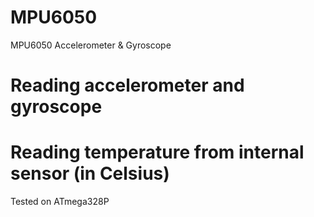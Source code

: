 # MPU6050
MPU6050 Accelerometer &amp; Gyroscope

# Reading accelerometer and gyroscope
# Reading temperature from internal sensor (in Celsius)

Tested on ATmega328P
